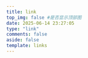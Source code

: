 ```yaml
---
title: link
top_img: false #是否显示顶部图
date: 2025-06-14 23:27:05
type: "link"
comments: false
aside: false
template: links
---
```

